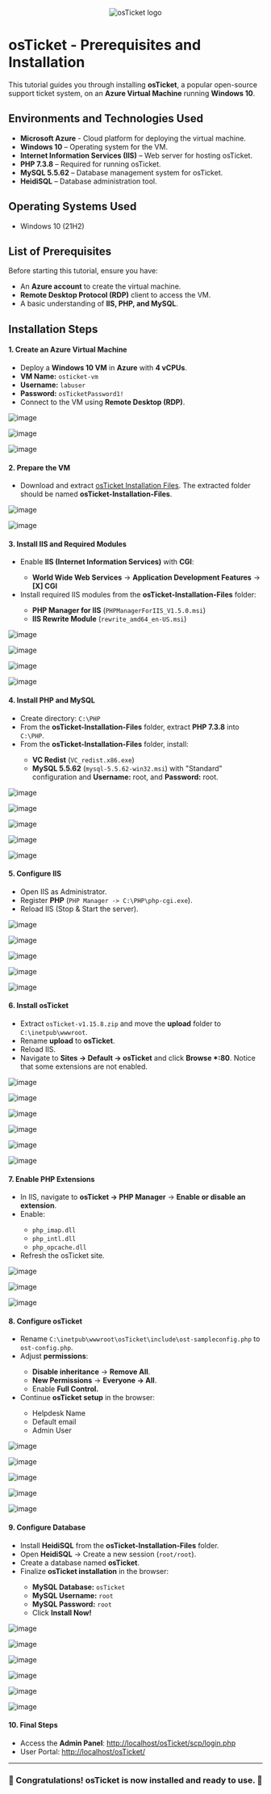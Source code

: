<p align="center">
<img src="https://i.imgur.com/Clzj7Xs.png" alt="osTicket logo"/>
</p>

<h1>osTicket - Prerequisites and Installation</h1>
<p>This tutorial guides you through installing <strong>osTicket</strong>, a popular open-source support ticket system, on an <strong>Azure Virtual Machine</strong> running <strong>Windows 10</strong>.</p>

<h2>Environments and Technologies Used</h2>

- <strong>Microsoft Azure</strong> - Cloud platform for deploying the virtual machine.
- <strong>Windows 10</strong> – Operating system for the VM.
- <strong>Internet Information Services (IIS)</strong> – Web server for hosting osTicket.
- <strong>PHP 7.3.8</strong> – Required for running osTicket.
- <strong>MySQL 5.5.62</strong> – Database management system for osTicket.
- <strong>HeidiSQL</strong> – Database administration tool.

<h2>Operating Systems Used </h2>

- Windows 10</b> (21H2)

<h2>List of Prerequisites</h2>

<p>Before starting this tutorial, ensure you have:</p>

- An <strong>Azure account</strong> to create the virtual machine.
- <strong>Remote Desktop Protocol (RDP)</strong> client to access the VM.
- A basic understanding of <strong>IIS, PHP, and MySQL</strong>.

<h2>Installation Steps</h2>

<h4>1. Create an Azure Virtual Machine</h4>
<ul>
    <li>Deploy a <strong>Windows 10 VM</strong> in <strong>Azure</strong> with <strong>4 vCPUs</strong>.</li>
    <li><strong>VM Name:</strong> <code>osticket-vm</code></li>
    <li><strong>Username:</strong> <code>labuser</code></li>
    <li><strong>Password:</strong> <code>osTicketPassword1!</code></li>
    <li>Connect to the VM using <strong>Remote Desktop (RDP)</strong>.</li>
</ul>

![image](https://github.com/user-attachments/assets/b2cf628f-77e6-47b2-a3ac-98a99e7c13b3)
<br />

![image](https://github.com/user-attachments/assets/8cd57077-e6c9-41a2-9dc1-30a9a08c0a25)
<br/>

![image](https://github.com/user-attachments/assets/5783ec64-9fcc-4748-b136-5669d7dbaca6)
<br />

<h4>2. Prepare the VM</h4>
<ul>
    <li>Download and extract <a href="https://drive.google.com/uc?export=download&id=1b3RBkXTLNGXbibeMuAynkfzdBC1NnqaD" target="_blank">osTicket Installation Files</a>. The extracted folder should be named <strong>osTicket-Installation-Files</strong>.</li>
</ul>

![image](https://github.com/user-attachments/assets/eb484fdf-b680-401b-a4ad-ce1eb6a31217)
<br />

![image](https://github.com/user-attachments/assets/9f5c39c2-4edf-4871-a5c6-773c75fc80f2)
<br />

<h4>3. Install IIS and Required Modules</h4>
<ul>
    <li>Enable <strong>IIS (Internet Information Services)</strong> with <strong>CGI</strong>:</li>
    <ul>
        <li><strong>World Wide Web Services</strong> → <strong>Application Development Features</strong> → <strong>[X] CGI</strong></li>
    </ul> 
    <li>Install required IIS modules from the <strong>osTicket-Installation-Files</strong> folder:</li>
    <ul>
        <li><strong>PHP Manager for IIS</strong> (<code>PHPManagerForIIS_V1.5.0.msi</code>)</li>
        <li><strong>IIS Rewrite Module</strong> (<code>rewrite_amd64_en-US.msi</code>)</li>
    </ul>
</ul>

![image](https://github.com/user-attachments/assets/b4be16d0-7be3-4028-bf6e-b9028985f189)

![image](https://github.com/user-attachments/assets/c388cf37-384a-49a2-bdce-31c47a7d21d9)

![image](https://github.com/user-attachments/assets/5c1acdc3-7a35-429a-9be2-889059acd75b)

![image](https://github.com/user-attachments/assets/88c870b7-8a47-4f34-bfeb-a7578e584f35)

<h4>4. Install PHP and MySQL</h4>
<ul>
    <li>Create directory: <code>C:\PHP</code></li>
    <li>From the <strong>osTicket-Installation-Files</strong> folder, extract <strong>PHP 7.3.8</strong> into <code>C:\PHP</code>.</li>
    <li>From the <strong>osTicket-Installation-Files</strong> folder, install:</li>
    <ul>
        <li><strong>VC Redist</strong> (<code>VC_redist.x86.exe</code>)</li>
        <li><strong>MySQL 5.5.62</strong> (<code>mysql-5.5.62-win32.msi</code>) with "Standard" configuration and <strong>Username:</strong> root, and <strong>Password:</strong> root.</li>
    </ul>
</ul>

![image](https://github.com/user-attachments/assets/96a2ac09-3c26-4249-ac11-ad5f7cdd4c71)

![image](https://github.com/user-attachments/assets/359d9578-fdd8-4b24-8810-b4f24d7a9d99)

![image](https://github.com/user-attachments/assets/230f5ba2-aacd-4ae5-aba9-a5aeb8284683)

![image](https://github.com/user-attachments/assets/8a6db7b7-d0f8-4855-b6a6-2524eb9d158f)

![image](https://github.com/user-attachments/assets/dc0cadf5-3493-4dab-ba8e-07e7a2afa88d)

<h4>5. Configure IIS</h4>
<ul>
    <li>Open IIS as Administrator.</li>
    <li>Register <strong>PHP</strong> (<code>PHP Manager -> C:\PHP\php-cgi.exe</code>).</li>
    <li>Reload IIS (Stop & Start the server).</li>
</ul>

![image](https://github.com/user-attachments/assets/5c0066fe-3d25-4691-a15a-7aab2103c3f8)

![image](https://github.com/user-attachments/assets/6a891b04-d489-4bae-9181-187bc8eaf8c8)

![image](https://github.com/user-attachments/assets/5f4e83ff-ab58-46b4-9c38-b09c5327c4e7)

![image](https://github.com/user-attachments/assets/41cc3874-71b4-477a-b855-bf978c676cc4)

![image](https://github.com/user-attachments/assets/cf340fcd-7bb7-4c7f-bd81-265f04c52a16)

<h4>6. Install osTicket</h4>
<ul>
    <li>Extract <code>osTicket-v1.15.8.zip</code> and move the <strong>upload</strong> folder to <code>C:\inetpub\wwwroot</code>.</li>
    <li>Rename <strong>upload</strong> to <strong>osTicket</strong>.</li>
    <li>Reload IIS.</li>
    <li>Navigate to <strong>Sites → Default → osTicket</strong> and click <strong>Browse *:80</strong>. Notice that some extensions are not enabled.</li>
</ul>

![image](https://github.com/user-attachments/assets/a35333e7-d456-4a04-aa2c-e98293076fbc)

![image](https://github.com/user-attachments/assets/fd785f6a-456c-4b70-8dc8-691349c6b95c)

![image](https://github.com/user-attachments/assets/e3f37272-7abb-4aec-9d26-f2013e209562)

![image](https://github.com/user-attachments/assets/edfaa3d2-32b7-4016-876a-833f262644be)

![image](https://github.com/user-attachments/assets/35f02e12-7446-4771-a4aa-218b3b950ddc)

![image](https://github.com/user-attachments/assets/d826cfd3-4024-40fa-8cd9-01794d969fa8)

<h4>7. Enable PHP Extensions</h4>
<ul>
    <li>In IIS, navigate to <strong>osTicket → PHP Manager</strong> → <strong>Enable or disable an extension</strong>.</li>
    <li>Enable:</li>
    <ul>
        <li><code>php_imap.dll</code></li>
        <li><code>php_intl.dll</code></li>
        <li><code>php_opcache.dll</code></li>
    </ul>
    <li>Refresh the osTicket site.</li>
</ul>

![image](https://github.com/user-attachments/assets/76dc683b-a4f3-4550-b5c4-28ec986f1bad)

![image](https://github.com/user-attachments/assets/d619da65-3184-4c68-8d26-5e054e530477)

![image](https://github.com/user-attachments/assets/3f8b2d80-722c-4e19-92d6-e7e5e2003b19)

<h4>8. Configure osTicket</h4>
<ul>
    <li>Rename <code>C:\inetpub\wwwroot\osTicket\include\ost-sampleconfig.php</code> to <code>ost-config.php</code>.</li>
    <li>Adjust <strong>permissions</strong>:</li>
    <ul>
        <li><strong>Disable inheritance</strong> → <strong>Remove All</strong>.</li>
        <li><strong>New Permissions</strong> → <strong>Everyone → All</strong>.</li>
        <li>Enable <strong>Full Control.</strong></li>
    </ul>
    <li>Continue <strong>osTicket setup</strong> in the browser:</li>
    <ul>
        <li>Helpdesk Name</li>
        <li>Default email</li>
        <li>Admin User</li>
    </ul>
</ul>

![image](https://github.com/user-attachments/assets/8e03c193-49bf-481e-9065-f116653586b0)
<br />

![image](https://github.com/user-attachments/assets/c2859560-dd9f-436e-a7d8-2eab31dfa988)
<br />

![image](https://github.com/user-attachments/assets/f488a6ef-6db8-4fd3-963d-60e75ddb5a36)
<br />

![image](https://github.com/user-attachments/assets/d626dd3e-b43b-4fdc-a070-237b32068fba)
<br />

![image](https://github.com/user-attachments/assets/0109e49e-30fd-4549-91f3-affe34653127)
<br />

<h4>9. Configure Database</h4>
<ul>
    <li>Install <strong>HeidiSQL</strong> from the <strong>osTicket-Installation-Files</strong> folder.</li>
    <li>Open <strong>HeidiSQL</strong> → Create a new session (<code>root/root</code>).</li>
    <li>Create a database named <strong>osTicket</strong>.</li>
    <li>Finalize <strong>osTicket installation</strong> in the browser:</li>
    <ul>
        <li><strong>MySQL Database:</strong> <code>osTicket</code></li>
        <li><strong>MySQL Username:</strong> <code>root</code></li>
        <li><strong>MySQL Password:</strong> <code>root</code></li>
        <li>Click <strong>Install Now!</strong></li>
    </ul>
</ul>

![image](https://github.com/user-attachments/assets/b56be149-c40c-4fd2-9c04-76ffde7b9044)
<br />

![image](https://github.com/user-attachments/assets/bb30ff48-d73e-4516-a9c5-86c788e6f1f3)
<br />

![image](https://github.com/user-attachments/assets/b076a59c-f1aa-4ee8-b69f-8f05de145618)
<br />

![image](https://github.com/user-attachments/assets/50754952-abcd-4aed-8248-f8edad9cf6b7)
<br />

![image](https://github.com/user-attachments/assets/65705e9b-4e2d-46c8-9d77-b6099beb569a)
<br />

![image](https://github.com/user-attachments/assets/3e412a22-c66f-4767-afa7-fccfe73ab71c)
<br />

<h4>10. Final Steps</h4>
<ul>
    <li>Access the <strong>Admin Panel</strong>: <a href="http://localhost/osTicket/scp/login.php">http://localhost/osTicket/scp/login.php</a></li>
    <li>User Portal: <a href="http://localhost/osTicket/">http://localhost/osTicket/</a></li>
</ul>
<hr>

<h3>🎉 Congratulations! osTicket is now installed and ready to use. 🎉</h3>
